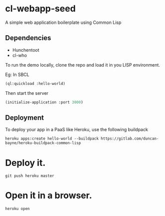 # cl-webapp-seed
A simple web application boilerplate using Common Lisp 

## Dependencies
- Hunchentoot
- cl-who

To run the demo locally, clone the repo and load it in you LISP environment.

Eg: In SBCL
```lisp
(ql:quickload :hello-world)
```

Then start the server
```lisp
(initialize-application :port 3000)
```

## Deployment
To deploy your app in a PaaS like Heroku, use the following buildpack

```
heroku apps:create hello-world --buildpack https://gitlab.com/duncan-bayne/heroku-buildpack-common-lisp
```

# Deploy it.
```
git push heroku master
```

# Open it in a browser.
```
heroku open
```

